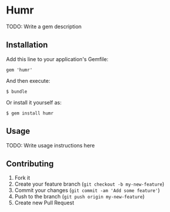 # Humr

TODO: Write a gem description

## Installation

Add this line to your application's Gemfile:

    gem 'humr'

And then execute:

    $ bundle

Or install it yourself as:

    $ gem install humr

## Usage

TODO: Write usage instructions here

## Contributing

1. Fork it
2. Create your feature branch (`git checkout -b my-new-feature`)
3. Commit your changes (`git commit -am 'Add some feature'`)
4. Push to the branch (`git push origin my-new-feature`)
5. Create new Pull Request
